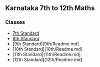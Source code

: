 ## Karnataka 7th to 12th Maths

### Classes
* [7th Standard](7th/Readme.md)
* [8th Standard](8th/Readme.md)
* [9th Standard](9th/Readme.md]
* [10th Standard](10th/Readme.md]
* [11th Standard](11th/Readme.md]
* [12th Standard](12th/Readme.md]
